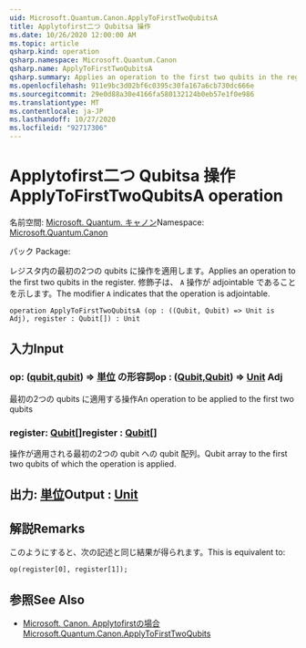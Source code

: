 ```yaml
---
uid: Microsoft.Quantum.Canon.ApplyToFirstTwoQubitsA
title: Applytofirst二つ Qubitsa 操作
ms.date: 10/26/2020 12:00:00 AM
ms.topic: article
qsharp.kind: operation
qsharp.namespace: Microsoft.Quantum.Canon
qsharp.name: ApplyToFirstTwoQubitsA
qsharp.summary: Applies an operation to the first two qubits in the register. The modifier `A` indicates that the operation is adjointable.
ms.openlocfilehash: 911e9bc3d02bf6c0395c30fa167a6cb730dc666e
ms.sourcegitcommit: 29e0d88a30e4166fa580132124b0eb57e1f0e986
ms.translationtype: MT
ms.contentlocale: ja-JP
ms.lasthandoff: 10/27/2020
ms.locfileid: "92717306"
---
```

# <a name="applytofirsttwoqubitsa-operation"></a><span data-ttu-id="4c7a7-102">Applytofirst二つ Qubitsa 操作</span><span class="sxs-lookup"><span data-stu-id="4c7a7-102">ApplyToFirstTwoQubitsA operation</span></span>

<span data-ttu-id="4c7a7-103">名前空間: [Microsoft. Quantum. キャノン](xref:Microsoft.Quantum.Canon)</span><span class="sxs-lookup"><span data-stu-id="4c7a7-103">Namespace: [Microsoft.Quantum.Canon](xref:Microsoft.Quantum.Canon)</span></span>

<span data-ttu-id="4c7a7-104">パック [](https://nuget.org/packages/)</span><span class="sxs-lookup"><span data-stu-id="4c7a7-104">Package: [](https://nuget.org/packages/)</span></span>


<span data-ttu-id="4c7a7-105">レジスタ内の最初の2つの qubits に操作を適用します。</span><span class="sxs-lookup"><span data-stu-id="4c7a7-105">Applies an operation to the first two qubits in the register.</span></span>
<span data-ttu-id="4c7a7-106">修飾子は、 `A` 操作が adjointable であることを示します。</span><span class="sxs-lookup"><span data-stu-id="4c7a7-106">The modifier `A` indicates that the operation is adjointable.</span></span>

```qsharp
operation ApplyToFirstTwoQubitsA (op : ((Qubit, Qubit) => Unit is Adj), register : Qubit[]) : Unit
```


## <a name="input"></a><span data-ttu-id="4c7a7-107">入力</span><span class="sxs-lookup"><span data-stu-id="4c7a7-107">Input</span></span>

### <a name="op--qubitqubit--unit-adj"></a><span data-ttu-id="4c7a7-108">op: ([qubit](xref:microsoft.quantum.lang-ref.qubit),[qubit](xref:microsoft.quantum.lang-ref.qubit)) => [単位](xref:microsoft.quantum.lang-ref.unit) の形容詞</span><span class="sxs-lookup"><span data-stu-id="4c7a7-108">op : ([Qubit](xref:microsoft.quantum.lang-ref.qubit),[Qubit](xref:microsoft.quantum.lang-ref.qubit)) => [Unit](xref:microsoft.quantum.lang-ref.unit) Adj</span></span>

<span data-ttu-id="4c7a7-109">最初の2つの qubits に適用する操作</span><span class="sxs-lookup"><span data-stu-id="4c7a7-109">An operation to be applied to the first two qubits</span></span>


### <a name="register--qubit"></a><span data-ttu-id="4c7a7-110">register: [Qubit](xref:microsoft.quantum.lang-ref.qubit)[]</span><span class="sxs-lookup"><span data-stu-id="4c7a7-110">register : [Qubit](xref:microsoft.quantum.lang-ref.qubit)[]</span></span>

<span data-ttu-id="4c7a7-111">操作が適用される最初の2つの qubit への qubit 配列。</span><span class="sxs-lookup"><span data-stu-id="4c7a7-111">Qubit array to the first two qubits of which the operation is applied.</span></span>



## <a name="output--unit"></a><span data-ttu-id="4c7a7-112">出力: [単位](xref:microsoft.quantum.lang-ref.unit)</span><span class="sxs-lookup"><span data-stu-id="4c7a7-112">Output : [Unit](xref:microsoft.quantum.lang-ref.unit)</span></span>



## <a name="remarks"></a><span data-ttu-id="4c7a7-113">解説</span><span class="sxs-lookup"><span data-stu-id="4c7a7-113">Remarks</span></span>

<span data-ttu-id="4c7a7-114">このようにすると、次の記述と同じ結果が得られます。</span><span class="sxs-lookup"><span data-stu-id="4c7a7-114">This is equivalent to:</span></span>

```qsharp
op(register[0], register[1]);
```

## <a name="see-also"></a><span data-ttu-id="4c7a7-115">参照</span><span class="sxs-lookup"><span data-stu-id="4c7a7-115">See Also</span></span>

- [<span data-ttu-id="4c7a7-116">Microsoft. Canon. Applytofirstの場合</span><span class="sxs-lookup"><span data-stu-id="4c7a7-116">Microsoft.Quantum.Canon.ApplyToFirstTwoQubits</span></span>](xref:Microsoft.Quantum.Canon.ApplyToFirstTwoQubits)